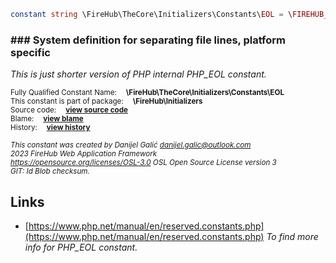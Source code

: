 
```php
constant string \FireHub\TheCore\Initializers\Constants\EOL = \FIREHUB_EOL
```

### ### System definition for separating file lines, platform specific

_This is just shorter version of PHP internal PHP_EOL constant._

<sub>Fully Qualified Constant Name:  **\FireHub\TheCore\Initializers\Constants\EOL**</sub><br>
<sub>This constant is part of package:  **\FireHub\Initializers**</sub><br>
<sub>Source code:  **[view source code](https://github.com/The-FireHub-Project/TheCore/blob/v1.0/src/initializers/constants/definitions.php#L54)**</sub><br>
<sub>Blame:  **[view blame](https://github.com/The-FireHub-Project/TheCore/blame/v1.0/src/initializers/constants/definitions.php)**</sub><br>
<sub>History:  **[view history](https://github.com/The-FireHub-Project/TheCore/commits/v1.0/src/initializers/constants/definitions.php)**</sub><br>

<sub>_This constant was created by Danijel Galić <danijel.galic@outlook.com>_</sub><br>
<sub>_2023 FireHub Web Application Framework_</sub><br>
<sub>_<https://opensource.org/licenses/OSL-3.0> OSL Open Source License version 3_</sub><br>
<sub>_GIT: $Id$ Blob checksum._</sub><br>



## Links

* [https://www.php.net/manual/en/reserved.constants.php](https://www.php.net/manual/en/reserved.constants.php) _To find more info for PHP_EOL constant._
